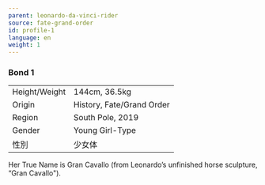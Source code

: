 ```yaml
---
parent: leonardo-da-vinci-rider
source: fate-grand-order
id: profile-1
language: en
weight: 1
---
```


### Bond 1

<table>
  <tr><td>Height/Weight</td><td>144cm, 36.5kg</td></tr>
  <tr><td>Origin</td><td>History, Fate/Grand Order</td></tr>
  <tr><td>Region</td><td>South Pole, 2019</td></tr>
  <tr><td>Gender</td><td>Young Girl-Type</td></tr>
  <tr><td>性別</td><td>少女体</td></tr>
</table>

Her True Name is Gran Cavallo (from Leonardo’s unfinished horse sculpture, “Gran Cavallo").
